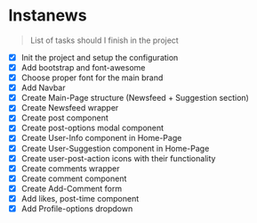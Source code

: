 # Instanews

> List of tasks should I finish in the project

- [x] Init the project and setup the configuration
- [x] Add bootstrap and font-awesome
- [x] Choose proper font for the main brand
- [x] Add Navbar
- [x] Create Main-Page structure (Newsfeed + Suggestion section)
- [x] Create Newsfeed wrapper
- [x] Create post component
- [x] Create post-options modal component
- [x] Create User-Info component in Home-Page
- [x] Create User-Suggestion component in Home-Page
- [x] Create user-post-action icons with their functionality
- [x] Create comments wrapper
- [x] Create comment component
- [x] Create Add-Comment form
- [x] Add likes, post-time component
- [x] Add Profile-options dropdown

